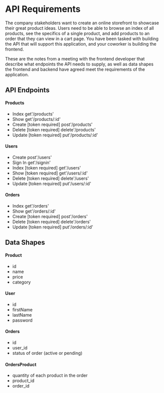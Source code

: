 # API Requirements
The company stakeholders want to create an online storefront to showcase their great product ideas. Users need to be able to browse an index of all products, see the specifics of a single product, and add products to an order that they can view in a cart page. You have been tasked with building the API that will support this application, and your coworker is building the frontend.

These are the notes from a meeting with the frontend developer that describe what endpoints the API needs to supply, as well as data shapes the frontend and backend have agreed meet the requirements of the application. 

## API Endpoints
#### Products
- Index get'/products'
- Show get'/products/:id'
- Create [token required] post'/products'
- Delete [token required] delete'/products'
- Update [token required] put'/products/:id'

#### Users
- Create  post'/users'
- Sign In  get'/signin'
- Index [token required] get'/users'
- Show [token required] get'/users/:id'
- Delete [token required] delete'/users'
- Update [token required] put'/users/:id'

#### Orders
- Index get'/orders'
- Show get'/orders/:id'
- Create [token required] post'/orders'
- Delete [token required] delete'/orders'
- Update [token required] put'/orders/:id'

## Data Shapes
#### Product
-  id
- name
- price
- category

#### User
- id
- firstName
- lastName
- password

#### Orders
- id
- user_id
- status of order (active or pending)

#### OrdersProduct
- quantity of each product in the order
- product_id
- order_id